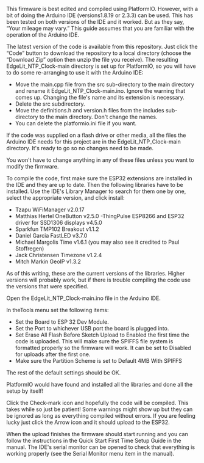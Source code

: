 
This firmware is best edited and compiled using PlatformIO. However, with a bit of doing the Arduino IDE (versions1.8.19 or 2.3.3) can be used. This has been tested on both versions of the IDE and it worked. But as they say, “Your mileage may vary.”
This guide assumes that you are familiar with the operation of the Arduino IDE.

The latest version of the code is available from this repository. Just click the “Code” button to download the repository to a local directory (choose the “Download Zip” option then unzip the file you receive). 
The resulting EdgeLit_NTP_Clock-main directory is set up for PlatformIO, so you will have to do some re-arranging to use it with the Arduino IDE:
- Move the main.cpp file from the src sub-directory to the main directory and rename it EdgeLit_NTP_Clock-main.ino.
  Ignore the warning that comes up. Changing the file's name and its extension is necessary. 
- Delete the src subdirectory.
- Move the definitions.h and version.h files from the includes sub-directory to the main directory. Don't change the names.
- You can delete the platformio.ini file if you want. 

If the code was supplied on a flash drive or other media, all the files the Arduino IDE needs for this project are in the EdgeLit_NTP_Clock-main directory. It's ready to go so no changes need to be made. 

You won't have to change anything in any of these files unless you want to modify the firmware. 

To compile the code, first make sure the ESP32 extensions are installed in the IDE and they are up to date. 
Then the following libraries have to be installed. Use the IDE's Library Manager to search for them one by one, select the appropriate version, and click install:  

- Tzapu WiFiManager v2.0.17
- Matthias Hertel OneButton v2.5.0
-ThingPulse ESP8266 and ESP32 driver for SSD1306 displays v4.5.0
- Sparkfun TMP102 Breakout v1.1.2
- Daniel Garcia FastLED v3.7.0
- Michael Margolis Time v1.6.1  (you may also see it credited to Paul Stoffregen) 
- Jack Christensen Timezone v1.2.4
- Mitch Markin GeoIP v1.3.2

As of this writing, these are the current versions of the libraries. Higher versions will probably work, but if there is trouble compiling the code use the versions that were specified.

Open the EdgeLit_NTP_Clock-main.ino file in the Arduino IDE.

In theTools menu set the following items:
- Set the Board to ESP 32 Dev Module.
- Set the Port to whichever USB port the board is plugged into.
- Set Erase All Flash Before Sketch Upload to Enabled the first time the code is uploaded.
  This will make sure the SPIFFS file system is formatted properly so the firmware will work.
  It can be set to Disabled for uploads after the first one.  
- Make sure the Partition Scheme is set to Default 4MB With SPIFFS

The rest of the default settings should be OK.

PlatformIO would have found and installed all the libraries and done all the setup by itself!

Click the Check-mark icon and hopefully the code will be compiled. This takes while so just be patient! 
Some warnings might show up but they can be ignored as long as everything compiled without errors. 
If you are feeling lucky just click the Arrow icon and it should upload to the ESP32. 

When the upload finishes the firmware should start running and you can follow the instructions in the Quick Start First Time Setup Guide in the manual. The IDE's serial monitor can be opened to check that everything is working properly (see the Serial Monitor menu item in the manual).
